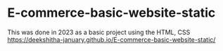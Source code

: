 # E-commerce-basic-website-static
This was done in 2023 as a basic project using the HTML, CSS
https://deekshitha-january.github.io/E-commerce-basic-website-static/
